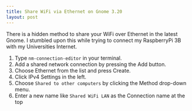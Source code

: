 ```yaml
---
title: Share WiFi via Ethernet on Gnome 3.20
layout: post
---
```


There is a hidden method to share your WiFi over Ethernet in the latest Gnome. I stumbled upon this while trying to connect
my RaspberryPi 3B with my Universities Internet. 

1. Type `nm-connection-editor` in your terminal.
2. Add a shared network connection by pressing the Add button. 
3. Choose Ethernet from the list and press Create.
4. Click IPv4 Settings in the left.
5. Choose `Shared to other computers` by clicking the Method drop-down menu. 
6. Enter a new name like `Shared WiFi LAN` as the Connection name at the top 

